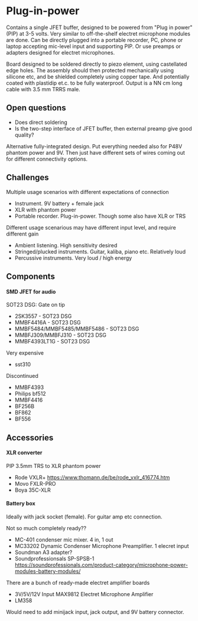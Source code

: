 
# Plug-in-power

Contains a single JFET buffer, designed to be powered from "Plug in power" (PIP) at 3-5 volts.
Very similar to off-the-shelf electret microphone modules are done.
Can be directly plugged into a portable recorder, PC, phone or laptop accepting mic-level input and supporting PIP.
Or use preamps or adapters designed for electret microphones.

Board designed to be soldered directly to piezo element, using castellated edge holes.
The assembly should then protected mechanically using silicone etc,
and be shielded completely using copper tape.
And potentially coated with plastidip et.c. to be fully waterproof.
Output is a NN cm long cable with 3.5 mm TRRS male.

## Open questions

- Does direct soldering
- Is the two-step interface of JFET buffer, then external preamp give good quality?

Alternative fully-integrated design.
Put everything needed also for P48V phantom power and 9V.
Then just have different sets of wires coming out for different connectivity options.


## Challenges

Multiple usage scenarios with different expectations of connection

- Instrument. 9V battery + female jack
- XLR with phantom power
- Portable recorder. Plug-in-power. Though some also have XLR or TRS

Different usage scenarious may have different input level,
and require different gain

- Ambient listening. High sensitivity desired
- Stringed/plucked instruments. Guitar, kaliba, piano etc. Relatively loud
- Percussive instruments. Very loud / high energy


## Components

#### SMD JFET for audio

SOT23 DSG: Gate on tip

- 2SK3557 - SOT23 DSG
- MMBF4416A - SOT23 DSG
- MMBF5484/MMBF5485/MMBF5486 - SOT23 DSG
- MMBFJ309/MMBFJ310 - SOT23 DSG
- MMBF4393LT1G - SOT23 DSG

Very expensive

- sst310

Discontinued

- MMBF4393
- Philips bf512
- MMBF4416
- BF256B
- BF862
- BF556

## Accessories

#### XLR converter

PIP 3.5mm TRS to XLR phantom power

- Rode VXLR+
https://www.thomann.de/be/rode_vxlr_416774.htm
- Movo FXLR-PRO 
- Boya 35C-XLR

#### Battery box

Ideally with jack socket (female).
For guitar amp etc connection.

Not so much completely ready??

- MC-401 condenser mic mixer. 4 in, 1 out
- MC33202 Dynamic Condenser Microphone Preamplifier. 1 elecret input 
- Soundman A3 adapter?
- Soundprofessionsals SP-SPSB-1
https://soundprofessionals.com/product-category/microphone-power-modules-battery-modules/

There are a bunch of ready-made electret amplifier boards

- 3V/5V/12V Input MAX9812 Electret Microphone Amplifier
- LM358

Would need to add minijack input, jack output, and 9V battery connector.
